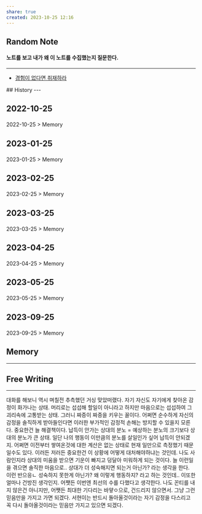 ```yaml
---
share: true
created: 2023-10-25 12:16
---
```


## Random Note
#### 노트를 보고 내가 왜 이 노트를 수집했는지 질문한다.
---
<p><span><ul>
<li><a data-tooltip-position="top" aria-label="Infinity Drawer/경험이 없다면 취재하라.md" data-href="Infinity Drawer/경험이 없다면 취재하라.md" href="Infinity Drawer/경험이 없다면 취재하라.md" class="internal-link" target="_blank" rel="noopener">경험이 없다면 취재하라</a></li>
</ul></span></p>
## History
---
<h2><span><p>2022-10-25</p></span></h2><p><span><p><span alt="2022-10-25 > Memory" src="2022-10-25#Memory" class="internal-embed">2022-10-25 &gt; Memory</span></p></span></p><h2><span><p>2023-01-25</p></span></h2><p><span><p><span alt="2023-01-25 > Memory" src="2023-01-25#Memory" class="internal-embed">2023-01-25 &gt; Memory</span></p></span></p><h2><span><p>2023-02-25</p></span></h2><p><span><p><span alt="2023-02-25 > Memory" src="2023-02-25#Memory" class="internal-embed">2023-02-25 &gt; Memory</span></p></span></p><h2><span><p>2023-03-25</p></span></h2><p><span><p><span alt="2023-03-25 > Memory" src="2023-03-25#Memory" class="internal-embed">2023-03-25 &gt; Memory</span></p></span></p><h2><span><p>2023-04-25</p></span></h2><p><span><p><span alt="2023-04-25 > Memory" src="2023-04-25#Memory" class="internal-embed">2023-04-25 &gt; Memory</span></p></span></p><h2><span><p>2023-05-25</p></span></h2><p><span><p><span alt="2023-05-25 > Memory" src="2023-05-25#Memory" class="internal-embed">2023-05-25 &gt; Memory</span></p></span></p><h2><span><p>2023-09-25</p></span></h2><p><span><p><span alt="2023-09-25 > Memory" src="2023-09-25#Memory" class="internal-embed">2023-09-25 &gt; Memory</span></p></span></p>


## Memory
---




## Free Writing
---
대화를 해보니 역시 며칠전 추측했던 거싱 맞았떠랬다. 자기 자신도 자기에게 찾아온 감정이 화가나는 상태. 머리로는 섭섭해 할일이 아니라고 하지만 마음으로는 섭섭하여 그 괴리속에 고통받는 상태. 그러니 짜증이 짜증을 키우는 꼴이다. 어쩌면 순수하게 자신의 감정을 솔직하게 받아들인다면 이러한 부가적인 감정적 손해는 방지할 수 있을지 모른다. 중요한건 늘 해결책이다.
납득이 안가는 상대의 분노 = 예상하는 분노의 크기보다 상대의 분노가 큰 상태.
일단 나의 행동이 이만큼의 분노를 살일인가 싶어 납득이 안되겠지.
어쩌면 이전부터 쌓여온것에 대한 계산은 없는 상태로 현재 일만으로 측정했기 때문일수도 있다. 이러든 저러든 중요한건 이 상황에 어떻게 대처해야하냐는 것인데. 나도 사람인지라 상대의 미움을 받으면 기운이 빠지고 덩달아 미워하게 되는 것이다.
늘 이런일을 겪으면 솔직한 마음으로.. 상대가 더 성숙해지면 되는거 아닌가? 라는 생각을 한다. 이런 반으응ㄴ 성숙하지 못한게 아닌가? 왜 이렇게 행동하지? 라고 하는 것인데.. 이또한 얼마나 건방진 생각인지.
어쨋든 이번엔 최선의 수를 다했다고 생각한다. 나도 꼰티를 내지 않은건 아니지만, 어쨋든 최대한 기다리는 바얗ㅇ으로, 건드리지 않으면서.
그냥 그런 믿음만을 가지고 가면 되겠다. 서현이는 반드시 돌아올것이라는
자기 감정을 다스리고 꼭 다시 돌아올것이라는 믿음만 가지고 있으면 되겠다.

